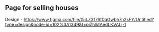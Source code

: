 ## Page for selling houses

Design - https://www.figma.com/file/t5iLZ3176f0qGwbh7n2sFY/Untitled?type=design&node-id=102%3A1349&t=piZhlktAedLKVALj-1
